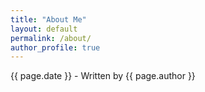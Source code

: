 ```yaml
---
title: "About Me"
layout: default
permalink: /about/
author_profile: true
---
```

<p>{{ page.date }} - Written by {{ page.author }}</p>
